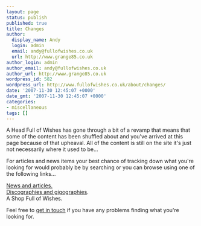 ```yaml
---
layout: page
status: publish
published: true
title: Changes
author:
  display_name: Andy
  login: admin
  email: andy@fullofwishes.co.uk
  url: http://www.grange85.co.uk
author_login: admin
author_email: andy@fullofwishes.co.uk
author_url: http://www.grange85.co.uk
wordpress_id: 582
wordpress_url: http://www.fullofwishes.co.uk/about/changes/
date: '2007-11-30 12:45:07 +0000'
date_gmt: '2007-11-30 12:45:07 +0000'
categories:
- miscellaneous
tags: []
---
```

<p>A Head Full of Wishes has gone through a bit of a revamp that means that some of the content has been shuffled about and you've arrived at this page because of that upheaval. All of the content is still on the site it's just not necessarily where it used to be...</p>
<p>For articles and news items your best chance of tracking down what you're looking for would probably be by searching or you can browse using one of the following links...</p>
<p><a href="http://www.fullofwishes.co.uk">News and articles.</a><br />
<a href="http://db.fullofwishes.co.uk/">Discographies and gigographies</a>.<br />
A Shop Full of Wishes.</p>
<p>Feel free to <a href="mailto:andy@grange85.co.uk">get in touch</a> if you have any problems finding what you're looking for.</p>
